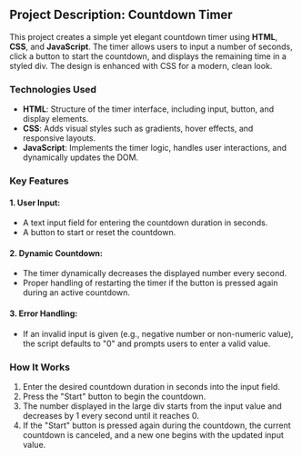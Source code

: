 ## Project Description: Countdown Timer
This project creates a simple yet elegant countdown timer using **HTML**, **CSS**, and **JavaScript**. The timer allows users to input a number of seconds, click a button to start the countdown, and displays the remaining time in a styled div. The design is enhanced with CSS for a modern, clean look.

### Technologies Used
* **HTML**: Structure of the timer interface, including input, button, and display elements.
* **CSS**: Adds visual styles such as gradients, hover effects, and responsive layouts.
* **JavaScript**: Implements the timer logic, handles user interactions, and dynamically updates the DOM.
### Key Features
#### 1. User Input: #
* A text input field for entering the countdown duration in seconds.
* A button to start or reset the countdown.
#### 2. Dynamic Countdown: #
* The timer dynamically decreases the displayed number every second.
* Proper handling of restarting the timer if the button is pressed again during an active countdown.
#### 3. Error Handling: #
* If an invalid input is given (e.g., negative number or non-numeric value), the script defaults to "0" and prompts users to enter a valid value.

### How It Works
1. Enter the desired countdown duration in seconds into the input field.
2. Press the "Start" button to begin the countdown.
3. The number displayed in the large div starts from the input value and decreases by 1 every second until it reaches 0.
4. If the "Start" button is pressed again during the countdown, the current countdown is canceled, and a new one begins with the updated input value.
